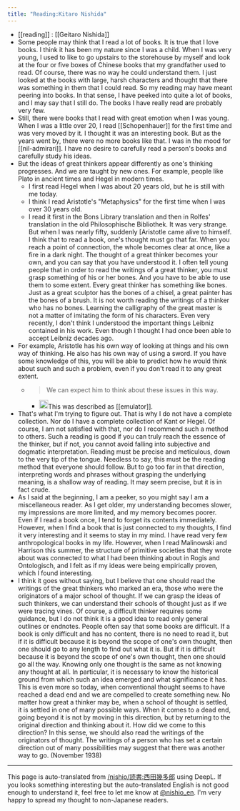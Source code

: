 ```yaml
---
title: "Reading:Kitaro Nishida"
---
```


- [[reading]] : [[Geitaro Nishida]]
- Some people may think that I read a lot of books. It is true that I love books. I think it has been my nature since I was a child. When I was very young, I used to like to go upstairs to the storehouse by myself and look at the four or five boxes of Chinese books that my grandfather used to read. Of course, there was no way he could understand them. I just looked at the books with large, harsh characters and thought that there was something in them that I could read. So my reading may have meant peering into books. In that sense, I have peeked into quite a lot of books, and I may say that I still do. The books I have really read are probably very few.
- Still, there were books that I read with great emotion when I was young. When I was a little over 20, I read [[Schopenhauer]] for the first time and was very moved by it. I thought it was an interesting book. But as the years went by, there were no more books like that. I was in the mood for [[nil-admirari]]. I have no desire to carefully read a person's books and carefully study his ideas.
- But the ideas of great thinkers appear differently as one's thinking progresses. And we are taught by new ones. For example, people like Plato in ancient times and Hegel in modern times.
    - I first read Hegel when I was about 20 years old, but he is still with me today.
    - I think I read Aristotle's "Metaphysics" for the first time when I was over 30 years old.
    - I read it first in the Bons Library translation and then in Rolfes' translation in the old Philosophische Bibliothek. It was very strange. But when I was nearly fifty, suddenly [Aristotle came alive to himself. I think that to read a book, one's thought must go that far. When you reach a point of connection, the whole becomes clear at once, like a fire in a dark night. The thought of a great thinker becomes your own, and you can say that you have understood it. I often tell young people that in order to read the writings of a great thinker, you must grasp something of his or her bones. And you have to be able to use them to some extent. Every great thinker has something like bones. Just as a great sculptor has the bones of a chisel, a great painter has the bones of a brush. It is not worth reading the writings of a thinker who has no bones. Learning the calligraphy of the great master is not a matter of imitating the form of his characters. Even very recently, I don't think I understood the important things Leibniz contained in his work. Even though I thought I had once been able to accept Leibniz decades ago.
- For example, Aristotle has his own way of looking at things and his own way of thinking. He also has his own way of using a sword. If you have some knowledge of this, you will be able to predict how he would think about such and such a problem, even if you don't read it to any great extent.
    - > We can expect him to think about these issues in this way.
        - <img src='https://scrapbox.io/api/pages/nishio-en/nishio/icon' alt='nishio.icon' height="19.5"/>This was described as [[emulator]].
- That's what I'm trying to figure out. That is why I do not have a complete collection. Nor do I have a complete collection of Kant or Hegel. Of course, I am not satisfied with that, nor do I recommend such a method to others. Such a reading is good if you can truly reach the essence of the thinker, but if not, you cannot avoid falling into subjective and dogmatic interpretation. Reading must be precise and meticulous, down to the very tip of the tongue. Needless to say, this must be the reading method that everyone should follow. But to go too far in that direction, interpreting words and phrases without grasping the underlying meaning, is a shallow way of reading. It may seem precise, but it is in fact crude.
- As I said at the beginning, I am a peeker, so you might say I am a miscellaneous reader. As I get older, my understanding becomes slower, my impressions are more limited, and my memory becomes poorer. Even if I read a book once, I tend to forget its contents immediately. However, when I find a book that is just connected to my thoughts, I find it very interesting and it seems to stay in my mind. I have read very few anthropological books in my life. However, when I read Malinowski and Harrison this summer, the structure of primitive societies that they wrote about was connected to what I had been thinking about in Rogis and Ontologisch, and I felt as if my ideas were being empirically proven, which I found interesting.
- I think it goes without saying, but I believe that one should read the writings of the great thinkers who marked an era, those who were the originators of a major school of thought. If we can grasp the ideas of such thinkers, we can understand their schools of thought just as if we were tracing vines. Of course, a difficult thinker requires some guidance, but I do not think it is a good idea to read only general outlines or endnotes. People often say that some books are difficult. If a book is only difficult and has no content, there is no need to read it, but if it is difficult because it is beyond the scope of one's own thought, then one should go to any length to find out what it is. But if it is difficult because it is beyond the scope of one's own thought, then one should go all the way. Knowing only one thought is the same as not knowing any thought at all. In particular, it is necessary to know the historical ground from which such an idea emerged and what significance it has. This is even more so today, when conventional thought seems to have reached a dead end and we are compelled to create something new. No matter how great a thinker may be, when a school of thought is settled, it is settled in one of many possible ways. When it comes to a dead end, going beyond it is not by moving in this direction, but by returning to the original direction and thinking about it. How did we come to this direction? In this sense, we should also read the writings of the originators of thought. The writings of a person who has set a certain direction out of many possibilities may suggest that there was another way to go. (November 1938)
---
This page is auto-translated from [/nishio/読書:西田幾多郎](https://scrapbox.io/nishio/読書:西田幾多郎) using DeepL. If you looks something interesting but the auto-translated English is not good enough to understand it, feel free to let me know at [@nishio_en](https://twitter.com/nishio_en). I'm very happy to spread my thought to non-Japanese readers.